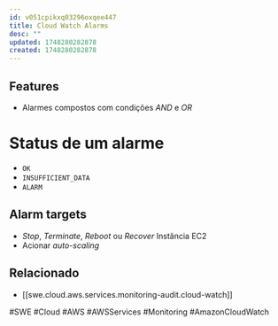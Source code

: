 ```yaml
---
id: v051cpikxq03296oxqee447
title: Cloud Watch Alarms
desc: ""
updated: 1748280282878
created: 1748280282878
---
```


## Features

- Alarmes compostos com condições _AND_ e _OR_

# Status de um alarme

- `OK`
- `INSUFFICIENT_DATA`
- `ALARM`

## Alarm targets

- _Stop_, _Terminate_, _Reboot_ ou _Recover_ Instância EC2
- Acionar _auto-scaling_

## Relacionado

- [[swe.cloud.aws.services.monitoring-audit.cloud-watch]]

#SWE #Cloud #AWS #AWSServices #Monitoring #AmazonCloudWatch
